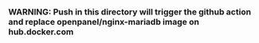 ### WARNING: Push in this directory will trigger the github action and replace openpanel/nginx-mariadb image on hub.docker.com
